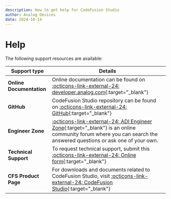 ```yaml
---
description: How to get help for CodeFusion Studio
author: Analog Devices
date: 2024-10-14
---
```


# Help

The following support resources are available:

| Support type             | Details                                                                                                                                                                                   |
| ------------------------ | ----------------------------------------------------------------------------------------------------------------------------------------------------------------------------------------- |
| **Online Documentation** | Online documentation can be found on [:octicons-link-external-24: developer.analog.com](https://developer.analog.com/docs/codefusion-studio/1.1.0/){:target="_blank"}                              |
| **GitHub**               | CodeFusion Studio repository can be found on [:octicons-link-external-24: GitHub](https://github.com/analogdevicesinc/codefusion-studio){:target="_blank"}                                |
| **Engineer Zone**        | [:octicons-link-external-24: ADI Engineer Zone](https://ez.analog.com){:target="_blank"} is an online community forum where you can search the answered questions or ask one of your own. |
| **Technical Support**    | To request technical support, submit this [:octicons-link-external-24: Online form](https://support.analog.com/en-US/technical-support/create-case-techsupport/){:target="_blank"}        |
| **CFS Product Page**     | For downloads and documents related to CodeFusion Studio, visit [:octicons-link-external-24: CodeFusion Studio](https://analog.com/CodeFusionStudio){:target="_blank"}                    |
